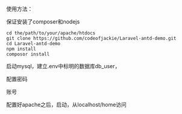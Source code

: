 使用方法：

保证安装了composer和nodejs

```
cd the/path/to/your/apache/htdocs
git clone https://github.com/codeofjackie/Laravel-antd-demo.git
cd Laravel-antd-demo
npm install
composor install
```



启动mysql，建立.env中标明的数据库db_user，

配置密码

账号



配置好apache之后，启动，从localhost/home访问
